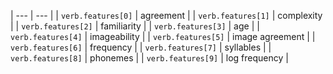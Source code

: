 | --- | --- |
| `verb.features[0]` | agreement |
| `verb.features[1]` | complexity |
| `verb.features[2]` | familiarity |
| `verb.features[3]` | age |
| `verb.features[4]` | imageability |
| `verb.features[5]` | image agreement |
| `verb.features[6]` | frequency |
| `verb.features[7]` | syllables |
| `verb.features[8]` | phonemes |
| `verb.features[9]` | log frequency |